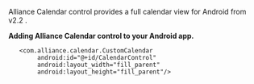 Alliance Calendar control provides a full calendar view for Android from v2.2 .

**Adding Alliance Calendar control to your Android app.**


```   <com.alliance.calendar.CustomCalendar         android:id="@+id/CalendarControl"
        android:layout_width="fill_parent"
        android:layout_height="fill_parent"/>                 
```


